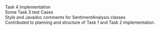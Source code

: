 Task 4 Implementation \
Some Task 3 test Cases \
Style and Javadoc comments for SentimentAnalysis classes \
Contributed to planning and structure of Task 1 and Task 2 implementation.